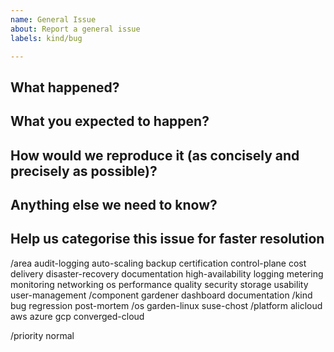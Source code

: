 ```yaml
---
name: General Issue
about: Report a general issue
labels: kind/bug

---
```


## What happened?

## What you expected to happen?

## How would we reproduce it (as concisely and precisely as possible)?

## Anything else we need to know?

## Help us categorise this issue for faster resolution

<!-- First word is category, all consecutive words narrow it down. -->
<!-- Please delete every word that doesn't fit here/from your PoV. -->
/area               audit-logging auto-scaling backup certification control-plane cost delivery disaster-recovery documentation high-availability logging metering monitoring networking os performance quality security storage usability user-management
/component   gardener dashboard documentation
/kind               bug regression post-mortem
/os                  garden-linux suse-chost
/platform        alicloud aws azure gcp converged-cloud

<!-- Keep the next line if this issue has no high urgency. Delete the line, if you go for a higher priority. -->
/priority normal

<!-- Uncomment the following line, if you believe this is a critical issue OR... -->
<!-- /priority critical -->

<!-- ...uncomment the following line, if this issue has direct customer impact and requires our SRE staff to be paged (at night/on weekends). Use only if business continuity is at risk! -->
<!-- /priority blocker -->
